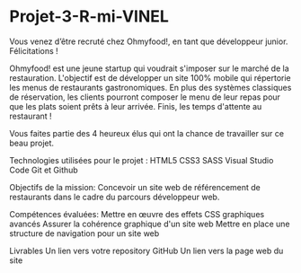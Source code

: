 ﻿# Projet-3-R-mi-VINEL
Vous venez d’être recruté chez Ohmyfood!, en tant que développeur junior. Félicitations !

Ohmyfood! est une jeune startup qui voudrait s'imposer sur le marché de la restauration. L'objectif est de développer un site 100% mobile qui répertorie les menus de restaurants gastronomiques. En plus des systèmes classiques de réservation, les clients pourront composer le menu de leur repas pour que les plats soient prêts à leur arrivée. Finis, les temps d'attente au restaurant !


Vous faites partie des 4 heureux élus qui ont la chance de travailler sur ce beau projet.

Technologies utilisées pour le projet :
HTML5
CSS3
SASS
Visual Studio Code
Git et Github
 
Objectifs de la mission:
Concevoir un site web de référencement de restaurants dans le cadre du parcours développeur web. 

Compétences évaluées:
Mettre en œuvre des effets CSS graphiques avancés
Assurer la cohérence graphique d'un site web
Mettre en place une structure de navigation pour un site web

Livrables
Un lien vers votre repository GitHub
Un lien vers la page web du site
